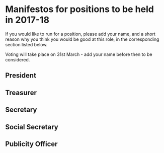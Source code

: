 # Manifestos for positions to be held in 2017-18 
If you would like to run for a position, please add your name, and a short reason
why you think you would be good at this role, in the corresponding section listed below.

Voting will take place on 31st March - add your name before then to be considered.

## President

<!--- Example:
###Bob (abc12)
I would make a good president because...
--->

## Treasurer

## Secretary 

## Social Secretary

## Publicity Officer


